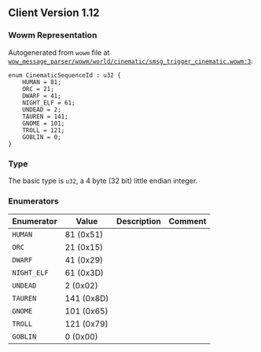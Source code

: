 ## Client Version 1.12

### Wowm Representation

Autogenerated from `wowm` file at [`wow_message_parser/wowm/world/cinematic/smsg_trigger_cinematic.wowm:3`](https://github.com/gtker/wow_messages/tree/main/wow_message_parser/wowm/world/cinematic/smsg_trigger_cinematic.wowm#L3).
```rust,ignore
enum CinematicSequenceId : u32 {
    HUMAN = 81;
    ORC = 21;
    DWARF = 41;
    NIGHT_ELF = 61;
    UNDEAD = 2;
    TAUREN = 141;
    GNOME = 101;
    TROLL = 121;
    GOBLIN = 0;
}
```
### Type
The basic type is `u32`, a 4 byte (32 bit) little endian integer.
### Enumerators
| Enumerator | Value  | Description | Comment |
| --------- | -------- | ----------- | ------- |
| `HUMAN` | 81 (0x51) |  |  |
| `ORC` | 21 (0x15) |  |  |
| `DWARF` | 41 (0x29) |  |  |
| `NIGHT_ELF` | 61 (0x3D) |  |  |
| `UNDEAD` | 2 (0x02) |  |  |
| `TAUREN` | 141 (0x8D) |  |  |
| `GNOME` | 101 (0x65) |  |  |
| `TROLL` | 121 (0x79) |  |  |
| `GOBLIN` | 0 (0x00) |  |  |
